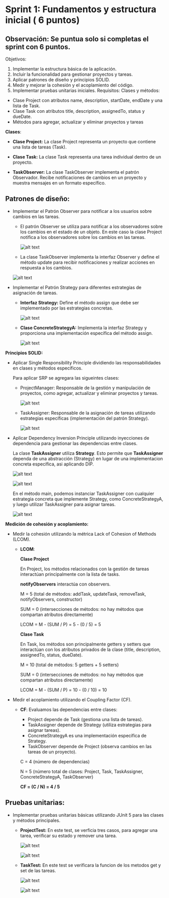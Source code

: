 # Sprint 1: Fundamentos y estructura inicial ( 6 puntos)
## Observación: Se puntua solo si completas el sprint con 6 puntos.
Objetivos:
1. Implementar la estructura básica de la aplicación.
2. Incluir la funcionalidad para gestionar proyectos y tareas.
3. Aplicar patrones de diseño y principios SOLID.
4. Medir y mejorar la cohesión y el acoplamiento del código.
5. Implementar pruebas unitarias iniciales.
Requisitos:
Clases y métodos:
- Clase Project con atributos name, description, startDate, endDate y una lista de Task.
- Clase Task con atributos title, description, assignedTo, status y dueDate.
- Métodos para agregar, actualizar y eliminar proyectos y tareas

**Clases**:

- **Clase Project:** La clase Project representa un proyecto que contiene una lista de tareas (Task).

- **Clase Task:** La clase Task representa una tarea individual dentro de un proyecto.

- **TaskObserver:** La clase TaskObserver implementa el patrón Observador. Recibe notificaciones de cambios en un proyecto y muestra mensajes en un formato específico.

## Patrones de diseño:
- Implementar el Patrón Observer para notificar a los usuarios sobre cambios en las tareas.
   - El patrón Observer se utiliza para notificar a los observadores sobre los cambios en el estado de un objeto. En este caso la clase Project notifica a los observadores sobre los cambios en las tareas.

     ![alt text](image-1.png)

   - La clase TaskObserver implementa la interfaz Observer y define el método update para recibir notificaciones y realizar acciones en respuesta a los cambios.

    ![alt text](image.png)

- Implementar el Patrón Strategy para diferentes estrategias de asignación de tareas.
    - **Interfaz Strategy:** Define el método assign que debe ser implementado por las estrategias concretas.
    
        ![alt text](image-2.png)

    - **Clase ConcreteStrategyA:** Implementa la interfaz Strategy y proporciona una implementación específica del método assign.

        ![alt text](image-3.png)

**Principios SOLID:**
- Aplicar Single Responsibility Principle dividiendo las responsabilidades en clases y
métodos específicos.

    Para aplicar SRP se agregara las sigueintes clases:
    - ProjectManager: Responsable de la gestión y manipulación de proyectos, como agregar, actualizar y eliminar proyectos y tareas.

        ![alt text](image-4.png)
    - TaskAssigner: Responsable de la asignación de tareas utilizando estrategias específicas (implementación del patrón Strategy).

        ![alt text](image-5.png)

- Aplicar Dependency Inversion Principle utilizando inyecciones de dependencia para
gestionar las dependencias entre clases.

    La clase **TaskAssigner** utiliza **Strategy**. Esto permite que **TaskAssigner** dependa de una abstracción (Strategy) en lugar de una implementacion concreta específica, asi aplicando DIP.

    ![alt text](image-7.png)

    ![alt text](image-8.png)


    En el método main, podemos instanciar TaskAssigner con cualquier estrategia concreta que implemente Strategy, como ConcreteStrategyA, y luego utilizar TaskAssigner para asignar tareas.

    ![alt text](image-6.png)

**Medición de cohesión y acoplamiento:**
- Medir la cohesión utilizando la métrica Lack of Cohesion of Methods (LCOM).

    - **LCOM**: 

        **Clase Project**

        En Project, los métodos relacionados con la gestión de tareas interactúan principalmente con la lista de tasks.

        **notifyObservers** interactúa con observers.

        M = 5 (total de métodos: addTask, updateTask, removeTask, notifyObservers, constructor)
        
        SUM = 0 (intersecciones de métodos: no hay métodos que compartan atributos directamente)

        LCOM = M - (SUM / P) = 5 - (0 / 5) = 5

        **Clase Task**

        En Task, los métodos son principalmente getters y setters que interactúan con los atributos privados de la clase (title, description, assignedTo, status, dueDate).

        M = 10 (total de métodos: 5 getters + 5 setters)

        SUM = 0 (intersecciones de métodos: no hay métodos que compartan atributos directamente)

        LCOM = M - (SUM / P) = 10 - (0 / 10) = 10
 

- Medir el acoplamiento utilizando el Coupling Factor (CF).
    - **CF**: Evaluamos las dependencias entre clases:

        - Project depende de Task (gestiona una lista de tareas).
        - TaskAssigner depende de Strategy (utiliza estrategias para asignar tareas).
        - ConcreteStrategyA es una implementación específica de Strategy.
        - TaskObserver depende de Project (observa cambios en las tareas de un proyecto).

        C = 4 (número de dependencias)

        N = 5 (número total de clases: Project, Task, TaskAssigner, ConcreteStrategyA, TaskObserver)

        **CF = (C / N) = 4 / 5**
        
## Pruebas unitarias:
- Implementar pruebas unitarias básicas utilizando JUnit 5 para las clases y métodos
principales.

    - **ProjectTest:** En este test, se verficia tres casos, para agregar una tarea, verificar su estado y remover una tarea.

        ![alt text](image-9.png)

        ![alt text](image-10.png)
    
    - **TaskTest:** En este test se verificara la funcion de los metodos get y set de las tareas.

        ![alt text](image-11.png)

        ![alt text](image-12.png)
